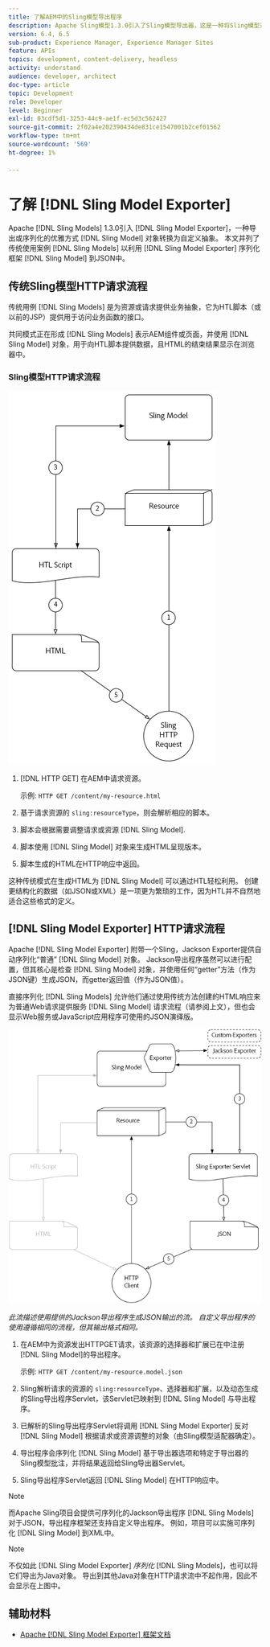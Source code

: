```yaml
---
title: 了解AEM中的Sling模型导出程序
description: Apache Sling模型1.3.0引入了Sling模型导出器，这是一种将Sling模型对象导出或序列化为自定义抽象的优雅方法。 本文并列了使用Sling模型填充HTL脚本的传统用例，以及利用Sling模型导出器框架将Sling模型序列化为JSON。
version: 6.4, 6.5
sub-product: Experience Manager, Experience Manager Sites
feature: APIs
topics: development, content-delivery, headless
activity: understand
audience: developer, architect
doc-type: article
topic: Development
role: Developer
level: Beginner
exl-id: 03cdf5d1-3253-44c9-ae1f-ec5d3c562427
source-git-commit: 2f02a4e202390434de831ce1547001b2cef01562
workflow-type: tm+mt
source-wordcount: '569'
ht-degree: 1%

---
```


# 了解 [!DNL Sling Model Exporter]

Apache [!DNL Sling Models] 1.3.0引入 [!DNL Sling Model Exporter]，一种导出或序列化的优雅方式 [!DNL Sling Model] 对象转换为自定义抽象。 本文并列了传统使用案例 [!DNL Sling Models] 以利用 [!DNL Sling Model Exporter] 序列化框架 [!DNL Sling Model] 到JSON中。

## 传统Sling模型HTTP请求流程

传统用例 [!DNL Sling Models] 是为资源或请求提供业务抽象，它为HTL脚本（或以前的JSP）提供用于访问业务函数的接口。

共同模式正在形成 [!DNL Sling Models] 表示AEM组件或页面，并使用 [!DNL Sling Model] 对象，用于向HTL脚本提供数据，且HTML的结束结果显示在浏览器中。

### Sling模型HTTP请求流程

![Sling模型请求流](./assets/understand-sling-model-exporter/sling-model-request-flow.png)

1. [!DNL HTTP GET] 在AEM中请求资源。

   示例: `HTTP GET /content/my-resource.html`

1. 基于请求资源的 `sling:resourceType`，则会解析相应的脚本。

1. 脚本会根据需要调整请求或资源 [!DNL Sling Model].

1. 脚本使用 [!DNL Sling Model] 对象来生成HTML呈现版本。

1. 脚本生成的HTML在HTTP响应中返回。

这种传统模式在生成HTML为 [!DNL Sling Model] 可以通过HTL轻松利用。 创建更结构化的数据（如JSON或XML）是一项更为繁琐的工作，因为HTL并不自然地适合这些格式的定义。

## [!DNL Sling Model Exporter] HTTP请求流程

Apache [!DNL Sling Model Exporter] 附带一个Sling，Jackson Exporter提供自动序列化“普通” [!DNL Sling Model] 对象。 Jackson导出程序虽然可以进行配置，但其核心是检查 [!DNL Sling Model] 对象，并使用任何“getter”方法（作为JSON键）生成JSON，而getter返回值（作为JSON值）。

直接序列化 [!DNL Sling Models] 允许他们通过使用传统方法创建的HTML响应来为普通Web请求提供服务 [!DNL Sling Model] 请求流程（请参阅上文），但也会显示Web服务或JavaScript应用程序可使用的JSON演绎版。

![Sling模型导出程序HTTP请求流程](./assets/understand-sling-model-exporter/sling-model-exporter-request-flow.png)

*此流描述使用提供的Jackson导出程序生成JSON输出的流。 自定义导出程序的使用遵循相同的流程，但其输出格式相同。*

1. 在AEM中为资源发出HTTPGET请求，该资源的选择器和扩展已在中注册 [!DNL Sling Model]的导出程序。

   示例: `HTTP GET /content/my-resource.model.json`

1. Sling解析请求的资源的 `sling:resourceType`、选择器和扩展，以及动态生成的Sling导出程序Servlet，该Servlet已映射到 [!DNL Sling Model] 与导出程序。
1. 已解析的Sling导出程序Servlet将调用 [!DNL Sling Model Exporter] 反对 [!DNL Sling Model] 根据请求或资源调整的对象（由Sling模型适配器确定）。
1. 导出程序会序列化 [!DNL Sling Model] 基于导出器选项和特定于导出器的Sling模型批注，并将结果返回给Sling导出器Servlet。
1. Sling导出程序Servlet返回 [!DNL Sling Model] 在HTTP响应中。

>[!NOTE]
>
>而Apache Sling项目会提供可序列化的Jackson导出程序 [!DNL Sling Models] 对于JSON，导出程序框架还支持自定义导出程序。 例如，项目可以实施可序列化 [!DNL Sling Model] 到XML中。

>[!NOTE]
>
>不仅如此 [!DNL Sling Model Exporter] *序列化* [!DNL Sling Models]，也可以将它们导出为Java对象。 导出到其他Java对象在HTTP请求流中不起作用，因此不会显示在上图中。

## 辅助材料

* [Apache [!DNL Sling Model Exporter] 框架文档](https://sling.apache.org/documentation/bundles/models.html#exporter-framework-since-130)
